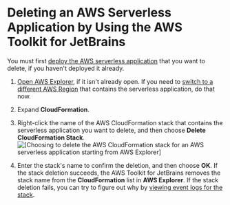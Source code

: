 # Deleting an AWS Serverless Application by Using the AWS Toolkit for JetBrains<a name="sam-delete"></a>

You must first [deploy the AWS serverless application](key-tasks.md#key-tasks-sam-deploy) that you want to delete, if you haven't deployed it already\.

1. [Open AWS Explorer](key-tasks.md#key-tasks-open-explorer), if it isn't already open\. If you need to [switch to a different AWS Region](key-tasks.md#key-tasks-switch-region) that contains the serverless application, do that now\.

1. Expand **CloudFormation**\.

1. Right\-click the name of the AWS CloudFormation stack that contains the serverless application you want to delete, and then choose **Delete CloudFormation Stack**\.  
![\[Choosing to delete the AWS CloudFormation stack for an AWS serverless application starting from AWS Explorer\]](http://docs.aws.amazon.com/toolkit-for-jetbrains/latest/userguide/)

1. Enter the stack's name to confirm the deletion, and then choose **OK**\. If the stack deletion succeeds, the AWS Toolkit for JetBrains removes the stack name from the **CloudFormation** list in **AWS Explorer**\. If the stack deletion fails, you can try to figure out why by [viewing event logs for the stack](key-tasks.md#key-tasks-cloudformation-logs)\.
